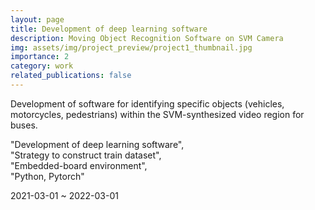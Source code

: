```yaml
---
layout: page
title: Development of deep learning software
description: Moving Object Recognition Software on SVM Camera
img: assets/img/project_preview/project1_thumbnail.jpg
importance: 2
category: work
related_publications: false
---
```


Development of software for identifying specific objects (vehicles, motorcycles, pedestrians) within the SVM-synthesized video region for buses.  
  
"Development of deep learning software",  
"Strategy to construct train dataset",  
"Embedded-board environment",  
"Python, Pytorch"  
  
2021-03-01 ~ 2022-03-01  
